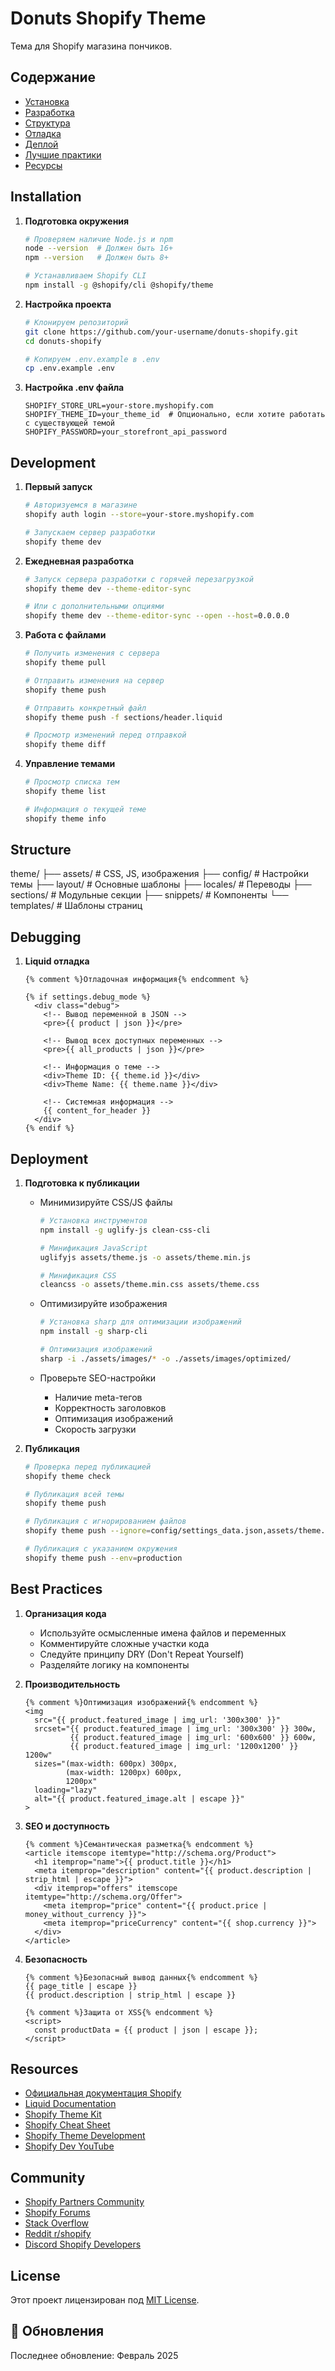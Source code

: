 # Donuts Shopify Theme

Тема для Shopify магазина пончиков.

## Содержание

- [Установка](#installation)
- [Разработка](#development)
- [Структура](#structure)
- [Отладка](#debugging)
- [Деплой](#deployment)
- [Лучшие практики](#best-practices)
- [Ресурсы](#resources)

## Installation

1. **Подготовка окружения**

   ```bash
   # Проверяем наличие Node.js и npm
   node --version  # Должен быть 16+
   npm --version   # Должен быть 8+

   # Устанавливаем Shopify CLI
   npm install -g @shopify/cli @shopify/theme
   ```

2. **Настройка проекта**

   ```bash
   # Клонируем репозиторий
   git clone https://github.com/your-username/donuts-shopify.git
   cd donuts-shopify

   # Копируем .env.example в .env
   cp .env.example .env
   ```

3. **Настройка .env файла**

   ```env
   SHOPIFY_STORE_URL=your-store.myshopify.com
   SHOPIFY_THEME_ID=your_theme_id  # Опционально, если хотите работать с существующей темой
   SHOPIFY_PASSWORD=your_storefront_api_password
   ```

## Development

1. **Первый запуск**

   ```bash
   # Авторизуемся в магазине
   shopify auth login --store=your-store.myshopify.com

   # Запускаем сервер разработки
   shopify theme dev
   ```

2. **Ежедневная разработка**

   ```bash
   # Запуск сервера разработки с горячей перезагрузкой
   shopify theme dev --theme-editor-sync

   # Или с дополнительными опциями
   shopify theme dev --theme-editor-sync --open --host=0.0.0.0
   ```

3. **Работа с файлами**

   ```bash
   # Получить изменения с сервера
   shopify theme pull

   # Отправить изменения на сервер
   shopify theme push

   # Отправить конкретный файл
   shopify theme push -f sections/header.liquid

   # Просмотр изменений перед отправкой
   shopify theme diff
   ```

4. **Управление темами**

   ```bash
   # Просмотр списка тем
   shopify theme list

   # Информация о текущей теме
   shopify theme info
   ```

## Structure

theme/
├── assets/ # CSS, JS, изображения
├── config/ # Настройки темы
├── layout/ # Основные шаблоны
├── locales/ # Переводы
├── sections/ # Модульные секции
├── snippets/ # Компоненты
└── templates/ # Шаблоны страниц

## Debugging

1. **Liquid отладка**

   ```liquid
   {% comment %}Отладочная информация{% endcomment %}

   {% if settings.debug_mode %}
     <div class="debug">
       <!-- Вывод переменной в JSON -->
       <pre>{{ product | json }}</pre>

       <!-- Вывод всех доступных переменных -->
       <pre>{{ all_products | json }}</pre>

       <!-- Информация о теме -->
       <div>Theme ID: {{ theme.id }}</div>
       <div>Theme Name: {{ theme.name }}</div>

       <!-- Системная информация -->
       {{ content_for_header }}
     </div>
   {% endif %}
   ```

## Deployment

1. **Подготовка к публикации**

   - Минимизируйте CSS/JS файлы

     ```bash
     # Установка инструментов
     npm install -g uglify-js clean-css-cli

     # Минификация JavaScript
     uglifyjs assets/theme.js -o assets/theme.min.js

     # Минификация CSS
     cleancss -o assets/theme.min.css assets/theme.css
     ```

   - Оптимизируйте изображения

     ```bash
     # Установка sharp для оптимизации изображений
     npm install -g sharp-cli

     # Оптимизация изображений
     sharp -i ./assets/images/* -o ./assets/images/optimized/
     ```

   - Проверьте SEO-настройки
     - Наличие meta-тегов
     - Корректность заголовков
     - Оптимизация изображений
     - Скорость загрузки

2. **Публикация**

   ```bash
   # Проверка перед публикацией
   shopify theme check

   # Публикация всей темы
   shopify theme push

   # Публикация с игнорированием файлов
   shopify theme push --ignore=config/settings_data.json,assets/theme.js

   # Публикация с указанием окружения
   shopify theme push --env=production
   ```

## Best Practices

1. **Организация кода**

   - Используйте осмысленные имена файлов и переменных
   - Комментируйте сложные участки кода
   - Следуйте принципу DRY (Don't Repeat Yourself)
   - Разделяйте логику на компоненты

2. **Производительность**

   ```liquid
   {% comment %}Оптимизация изображений{% endcomment %}
   <img
     src="{{ product.featured_image | img_url: '300x300' }}"
     srcset="{{ product.featured_image | img_url: '300x300' }} 300w,
             {{ product.featured_image | img_url: '600x600' }} 600w,
             {{ product.featured_image | img_url: '1200x1200' }} 1200w"
     sizes="(max-width: 600px) 300px,
            (max-width: 1200px) 600px,
            1200px"
     loading="lazy"
     alt="{{ product.featured_image.alt | escape }}"
   >
   ```

3. **SEO и доступность**

   ```liquid
   {% comment %}Семантическая разметка{% endcomment %}
   <article itemscope itemtype="http://schema.org/Product">
     <h1 itemprop="name">{{ product.title }}</h1>
     <meta itemprop="description" content="{{ product.description | strip_html | escape }}">
     <div itemprop="offers" itemscope itemtype="http://schema.org/Offer">
       <meta itemprop="price" content="{{ product.price | money_without_currency }}">
       <meta itemprop="priceCurrency" content="{{ shop.currency }}">
     </div>
   </article>
   ```

4. **Безопасность**

   ```liquid
   {% comment %}Безопасный вывод данных{% endcomment %}
   {{ page_title | escape }}
   {{ product.description | strip_html | escape }}

   {% comment %}Защита от XSS{% endcomment %}
   <script>
     const productData = {{ product | json | escape }};
   </script>
   ```

## Resources

- [Официальная документация Shopify](https://shopify.dev/themes)
- [Liquid Documentation](https://shopify.github.io/liquid/)
- [Shopify Theme Kit](https://shopify.github.io/themekit/)
- [Shopify Cheat Sheet](https://www.shopify.com/partners/shopify-cheat-sheet)
- [Shopify Theme Development](https://www.shopify.com/partners/blog/topics/theme-development)
- [Shopify Dev YouTube](https://www.youtube.com/c/ShopifyDevs)

## Community

- [Shopify Partners Community](https://www.shopify.com/partners/community)
- [Shopify Forums](https://community.shopify.com/)
- [Stack Overflow](https://stackoverflow.com/questions/tagged/shopify)
- [Reddit r/shopify](https://www.reddit.com/r/shopify/)
- [Discord Shopify Developers](https://discord.gg/shopifydevs)

## License

Этот проект лицензирован под [MIT License](LICENSE).


## 🔄 Обновления

Последнее обновление: Февраль 2025
